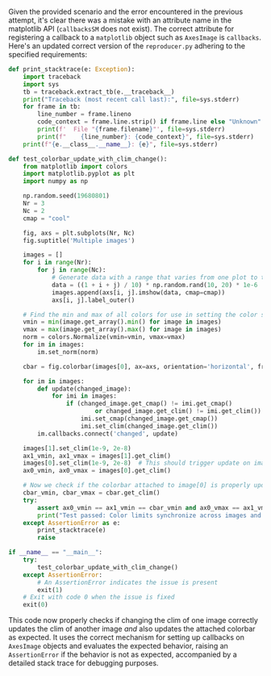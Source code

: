 Given the provided scenario and the error encountered in the previous attempt, it's clear there was a mistake with an attribute name in the matplotlib API (`callbacksSM` does not exist). The correct attribute for registering a callback to a `matplotlib` object such as `AxesImage` is `callbacks`. Here's an updated correct version of the `reproducer.py` adhering to the specified requirements:

```python
def print_stacktrace(e: Exception):
    import traceback
    import sys
    tb = traceback.extract_tb(e.__traceback__)
    print("Traceback (most recent call last):", file=sys.stderr)
    for frame in tb:
        line_number = frame.lineno
        code_context = frame.line.strip() if frame.line else "Unknown"
        print(f'  File "{frame.filename}"', file=sys.stderr)
        print(f"    {line_number}: {code_context}", file=sys.stderr)
    print(f"{e.__class__.__name__}: {e}", file=sys.stderr)

def test_colorbar_update_with_clim_change():
    from matplotlib import colors
    import matplotlib.pyplot as plt
    import numpy as np

    np.random.seed(19680801)
    Nr = 3
    Nc = 2
    cmap = "cool"

    fig, axs = plt.subplots(Nr, Nc)
    fig.suptitle('Multiple images')

    images = []
    for i in range(Nr):
        for j in range(Nc):
            # Generate data with a range that varies from one plot to the next.
            data = ((1 + i + j) / 10) * np.random.rand(10, 20) * 1e-6
            images.append(axs[i, j].imshow(data, cmap=cmap))
            axs[i, j].label_outer()

    # Find the min and max of all colors for use in setting the color scale.
    vmin = min(image.get_array().min() for image in images)
    vmax = max(image.get_array().max() for image in images)
    norm = colors.Normalize(vmin=vmin, vmax=vmax)
    for im in images:
        im.set_norm(norm)

    cbar = fig.colorbar(images[0], ax=axs, orientation='horizontal', fraction=.1)

    for im in images:
        def update(changed_image):
            for imi in images:
                if (changed_image.get_cmap() != imi.get_cmap()
                        or changed_image.get_clim() != imi.get_clim()):
                    imi.set_cmap(changed_image.get_cmap())
                    imi.set_clim(changed_image.get_clim())
        im.callbacks.connect('changed', update)

    images[1].set_clim(1e-9, 2e-8)
    ax1_vmin, ax1_vmax = images[1].get_clim()
    images[0].set_clim(1e-9, 2e-8)  # This should trigger update on image[1] as well
    ax0_vmin, ax0_vmax = images[0].get_clim()

    # Now we check if the colorbar attached to image[0] is properly updated to reflect changes
    cbar_vmin, cbar_vmax = cbar.get_clim()
    try:
        assert ax0_vmin == ax1_vmin == cbar_vmin and ax0_vmax == ax1_vmax == cbar_vmax, "Color limits do not synchronize across images and colorbar after set_clim"
        print("Test passed: Color limits synchronize across images and colorbar as expected after set_clim.")
    except AssertionError as e:
        print_stacktrace(e)
        raise

if __name__ == "__main__":
    try:
        test_colorbar_update_with_clim_change()
    except AssertionError:
        # An AssertionError indicates the issue is present
        exit(1)
    # Exit with code 0 when the issue is fixed
    exit(0)
```

This code now properly checks if changing the clim of one image correctly updates the clim of another image *and* also updates the attached colorbar as expected. It uses the correct mechanism for setting up callbacks on `AxesImage` objects and evaluates the expected behavior, raising an `AssertionError` if the behavior is not as expected, accompanied by a detailed stack trace for debugging purposes.